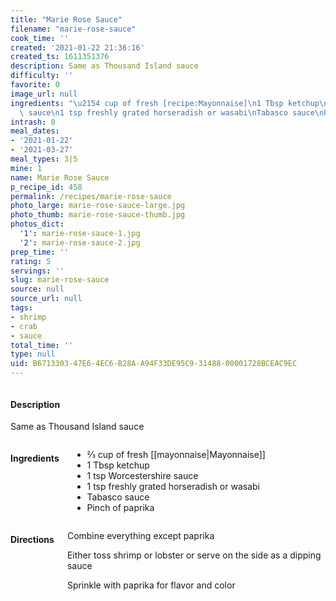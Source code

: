 ```yaml
---
title: "Marie Rose Sauce"
filename: "marie-rose-sauce"
cook_time: ''
created: '2021-01-22 21:36:16'
created_ts: 1611351376
description: Same as Thousand Island sauce
difficulty: ''
favorite: 0
image_url: null
ingredients: "\u2154 cup of fresh [recipe:Mayonnaise]\n1 Tbsp ketchup\n1 tsp Worcestershire\
  \ sauce\n1 tsp freshly grated horseradish or wasabi\nTabasco sauce\nPinch of paprika"
intrash: 0
meal_dates:
- '2021-01-22'
- '2021-03-27'
meal_types: 3|5
mine: 1
name: Marie Rose Sauce
p_recipe_id: 458
permalink: /recipes/marie-rose-sauce
photo_large: marie-rose-sauce-large.jpg
photo_thumb: marie-rose-sauce-thumb.jpg
photos_dict:
  '1': marie-rose-sauce-1.jpg
  '2': marie-rose-sauce-2.jpg
prep_time: ''
rating: 5
servings: ''
slug: marie-rose-sauce
source: null
source_url: null
tags:
- shrimp
- crab
- sauce
total_time: ''
type: null
uid: B6713303-47E6-4EC6-B28A-A94F33DE95C9-31488-00001728BCEAC9EC
---
```

<div class="large-8 medium-7 columns" id="writeup">		<div id="description"><h4>Description</h4>
<div class="box box-description content"><p>Same as Thousand Island sauce</p>
</div></div>	</div><!-- #writeup -->
</div><!-- #row-one -->
<div class="row" id="row-two">	<div class="medium-4 small-5 columns" id="ingredients"><h4>Ingredients</h4><div class="box box-ingredients content"><ul>
<li>⅔ cup of fresh [[mayonnaise|Mayonnaise]]</li>
<li>1 Tbsp ketchup</li>
<li>1 tsp Worcestershire sauce</li>
<li>1 tsp freshly grated horseradish or wasabi</li>
<li>Tabasco sauce</li>
<li>Pinch of paprika</li>
</ul>
</div>	</div>	<div class="medium-6 small-7 columns" id="directions"><h4>Directions</h4><div class="box box-directions content"><p>Combine everything except paprika</p>
<p>Either toss shrimp or lobster or serve on the side as a dipping sauce</p>
<p>Sprinkle with paprika for flavor and color</p>
</div>	</div>